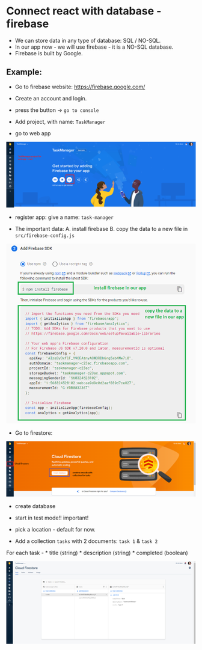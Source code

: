 # Connect react with database - firebase

* We can store data in any type of database: SQL / NO-SQL. 
* In our app now - we will use firebase - it is a NO-SQL database. 
* Firebase is built by Google. 


## Example:

* Go to firebase website: https://firebase.google.com/

* Create an account and login. 

* press the button -> `go to console`

* Add project, with name: `TaskManager`

* go to web app
<img src='IMG/1.png'/>

* register app: give a name: `task-manager`

* The important data: 
    A. install firebase
    B. copy the data to a new file in `src/firebase-config.js`

<img src='IMG/2.png'>


* Go to firestore: 
<img src='IMG/3.png'>

* create database
* start in test mode!! important!
* pick a location - default for now. 


* Add a collection `tasks` with 2 documents: `task 1` & `task 2`

For each task - 
    * title (string)
    * description (string)
    * completed (boolean)

<img src='IMG/4.png'> 

